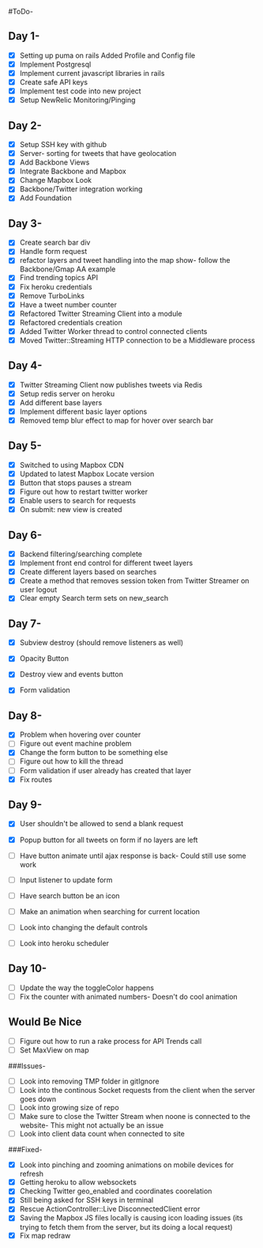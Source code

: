 #ToDo-
## Day 1-
- [X] Setting up puma on rails
Added Profile and Config file
- [X] Implement Postgresql 
- [X] Implement current javascript libraries in rails
- [X] Create safe API keys
- [X] Implement test code into new project
- [X] Setup NewRelic Monitoring/Pinging

## Day 2- 
- [X] Setup SSH key with github
- [X] Server- sorting for tweets that have geolocation 
- [X] Add Backbone Views
- [X] Integrate Backbone and Mapbox
- [X] Change Mapbox Look
- [X] Backbone/Twitter integration working
- [X] Add Foundation

## Day 3- 
- [X] Create search bar div
- [X] Handle form request
- [X] refactor layers and tweet handling into the map show- follow the Backbone/Gmap AA example
- [X] Find trending topics API
- [X] Fix heroku credentials
- [X] Remove TurboLinks
- [X] Have a tweet number counter
- [X] Refactored Twitter Streaming Client into a module
- [X] Refactored credentials creation
- [X] Added Twitter Worker thread to control connected clients
- [X] Moved Twitter::Streaming HTTP connection to be a Middleware process

## Day 4-
- [X] Twitter Streaming Client now publishes tweets via Redis
- [X] Setup redis server on heroku
- [X] Add different base layers
- [X] Implement different basic layer options
- [X] Removed temp blur effect to map for hover over search bar

## Day 5-
- [X] Switched to using Mapbox CDN
- [X] Updated to latest Mapbox Locate version
- [X] Button that stops pauses a stream
- [X] Figure out how to restart twitter worker
- [X] Enable users to search for requests
- [X] On submit: new view is created

## Day 6-
- [X] Backend filtering/searching complete
- [X] Implement front end control for different tweet layers
- [X] Create different layers based on searches
- [X] Create a method that removes session token from Twitter Streamer on user logout
- [X] Clear empty Search term sets on new_search

## Day 7-
- [X] Subview destroy (should remove listeners as well)
- [X] Opacity Button
- [X] Destroy view and events button
- [X] Form validation



## Day 8- 
- [X] Problem when hovering over counter
- [ ] Figure out event machine problem
- [X] Change the form button to be something else
- [ ] Figure out how to kill the thread
- [ ] Form validation if user already has created that layer
- [X] Fix routes

## Day 9-
- [X] User shouldn't be allowed to send a blank request
- [X] Popup button for all tweets on form if no layers are left
- [ ] Have button animate until ajax response is back- Could still use some work

- [ ] Input listener to update form
- [ ] Have search button be an icon
- [ ] Make an animation when searching for current location
- [ ] Look into changing the default controls
- [ ] Look into heroku scheduler

## Day 10- 
- [ ] Update the way the toggleColor happens
- [ ] Fix the counter with animated numbers- Doesn't do cool animation

## Would Be Nice
- [ ] Figure out how to run a rake process for API Trends call
- [ ] Set MaxView on map

###Issues-
- [ ] Look into removing TMP folder in gitIgnore
- [ ] Look into the continous Socket requests from the client when the server goes down
- [ ] Look into growing size of repo
- [ ] Make sure to close the Twitter Stream when noone is connected to the website- This might not actually be an issue
- [ ] Look into client data count when connected to site

###Fixed-
- [X] Look into pinching and zooming animations on mobile devices for refresh
- [X] Getting heroku to allow websockets
- [X] Checking Twitter geo_enabled and coordinates coorelation
- [X] Still being asked for SSH keys in terminal
- [X] Rescue ActionController::Live DisconnectedClient error
- [X] Saving the Mapbox JS files locally is causing icon loading issues (its trying to fetch them from the server, but its doing a local request)
- [X] Fix map redraw
